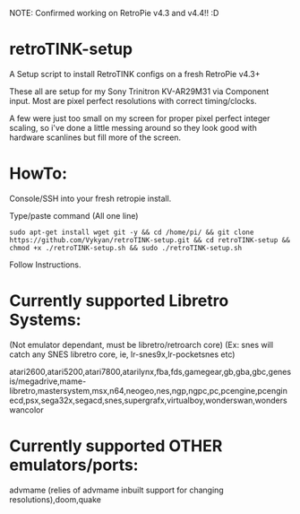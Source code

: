 NOTE: Confirmed working on RetroPie v4.3 and v4.4!! :D

# retroTINK-setup
A Setup script to install RetroTINK configs on a fresh RetroPie v4.3+

These all are setup for my Sony Trinitron KV-AR29M31 via Component input.  Most are pixel perfect resolutions with correct timing/clocks.

A few were just too small on my screen for proper pixel perfect integer scaling, so i've done a little messing around so they look good with hardware scanlines but fill more of the screen.

# HowTo:

Console/SSH into your fresh retropie install.

Type/paste command (All one line)

`sudo apt-get install wget git -y && cd /home/pi/ && git clone https://github.com/Vykyan/retroTINK-setup.git && cd retroTINK-setup && chmod +x ./retroTINK-setup.sh && sudo ./retroTINK-setup.sh`

Follow Instructions.

# Currently supported Libretro Systems:
 (Not emulator dependant, must be libretro/retroarch core)
 (Ex: snes will catch any SNES libretro core, ie, lr-snes9x,lr-pocketsnes etc)

atari2600,atari5200,atari7800,atarilynx,fba,fds,gamegear,gb,gba,gbc,genesis/megadrive,mame-libretro,mastersystem,msx,n64,neogeo,nes,ngp,ngpc,pc,pcengine,pcenginecd,psx,sega32x,segacd,snes,supergrafx,virtualboy,wonderswan,wonderswancolor

# Currently supported OTHER emulators/ports:

advmame (relies of advmame inbuilt support for changing resolutions),doom,quake
